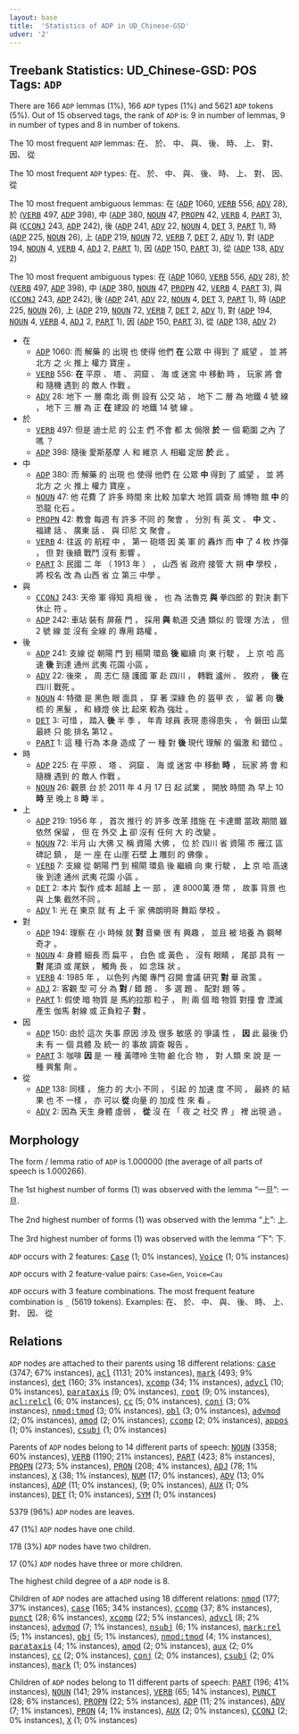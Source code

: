 ```yaml
---
layout: base
title:  'Statistics of ADP in UD_Chinese-GSD'
udver: '2'
---
```


## Treebank Statistics: UD_Chinese-GSD: POS Tags: `ADP`

There are 166 `ADP` lemmas (1%), 166 `ADP` types (1%) and 5621 `ADP` tokens (5%).
Out of 15 observed tags, the rank of `ADP` is: 9 in number of lemmas, 9 in number of types and 8 in number of tokens.

The 10 most frequent `ADP` lemmas: 在、 於、 中、 與、 後、 時、 上、 對、 因、 從

The 10 most frequent `ADP` types:  在、 於、 中、 與、 後、 時、 上、 對、 因、 從

The 10 most frequent ambiguous lemmas: 在 (<tt><a href="zh_gsd-pos-ADP.html">ADP</a></tt> 1060, <tt><a href="zh_gsd-pos-VERB.html">VERB</a></tt> 556, <tt><a href="zh_gsd-pos-ADV.html">ADV</a></tt> 28), 於 (<tt><a href="zh_gsd-pos-VERB.html">VERB</a></tt> 497, <tt><a href="zh_gsd-pos-ADP.html">ADP</a></tt> 398), 中 (<tt><a href="zh_gsd-pos-ADP.html">ADP</a></tt> 380, <tt><a href="zh_gsd-pos-NOUN.html">NOUN</a></tt> 47, <tt><a href="zh_gsd-pos-PROPN.html">PROPN</a></tt> 42, <tt><a href="zh_gsd-pos-VERB.html">VERB</a></tt> 4, <tt><a href="zh_gsd-pos-PART.html">PART</a></tt> 3), 與 (<tt><a href="zh_gsd-pos-CCONJ.html">CCONJ</a></tt> 243, <tt><a href="zh_gsd-pos-ADP.html">ADP</a></tt> 242), 後 (<tt><a href="zh_gsd-pos-ADP.html">ADP</a></tt> 241, <tt><a href="zh_gsd-pos-ADV.html">ADV</a></tt> 22, <tt><a href="zh_gsd-pos-NOUN.html">NOUN</a></tt> 4, <tt><a href="zh_gsd-pos-DET.html">DET</a></tt> 3, <tt><a href="zh_gsd-pos-PART.html">PART</a></tt> 1), 時 (<tt><a href="zh_gsd-pos-ADP.html">ADP</a></tt> 225, <tt><a href="zh_gsd-pos-NOUN.html">NOUN</a></tt> 26), 上 (<tt><a href="zh_gsd-pos-ADP.html">ADP</a></tt> 219, <tt><a href="zh_gsd-pos-NOUN.html">NOUN</a></tt> 72, <tt><a href="zh_gsd-pos-VERB.html">VERB</a></tt> 7, <tt><a href="zh_gsd-pos-DET.html">DET</a></tt> 2, <tt><a href="zh_gsd-pos-ADV.html">ADV</a></tt> 1), 對 (<tt><a href="zh_gsd-pos-ADP.html">ADP</a></tt> 194, <tt><a href="zh_gsd-pos-NOUN.html">NOUN</a></tt> 4, <tt><a href="zh_gsd-pos-VERB.html">VERB</a></tt> 4, <tt><a href="zh_gsd-pos-ADJ.html">ADJ</a></tt> 2, <tt><a href="zh_gsd-pos-PART.html">PART</a></tt> 1), 因 (<tt><a href="zh_gsd-pos-ADP.html">ADP</a></tt> 150, <tt><a href="zh_gsd-pos-PART.html">PART</a></tt> 3), 從 (<tt><a href="zh_gsd-pos-ADP.html">ADP</a></tt> 138, <tt><a href="zh_gsd-pos-ADV.html">ADV</a></tt> 2)

The 10 most frequent ambiguous types:  在 (<tt><a href="zh_gsd-pos-ADP.html">ADP</a></tt> 1060, <tt><a href="zh_gsd-pos-VERB.html">VERB</a></tt> 556, <tt><a href="zh_gsd-pos-ADV.html">ADV</a></tt> 28), 於 (<tt><a href="zh_gsd-pos-VERB.html">VERB</a></tt> 497, <tt><a href="zh_gsd-pos-ADP.html">ADP</a></tt> 398), 中 (<tt><a href="zh_gsd-pos-ADP.html">ADP</a></tt> 380, <tt><a href="zh_gsd-pos-NOUN.html">NOUN</a></tt> 47, <tt><a href="zh_gsd-pos-PROPN.html">PROPN</a></tt> 42, <tt><a href="zh_gsd-pos-VERB.html">VERB</a></tt> 4, <tt><a href="zh_gsd-pos-PART.html">PART</a></tt> 3), 與 (<tt><a href="zh_gsd-pos-CCONJ.html">CCONJ</a></tt> 243, <tt><a href="zh_gsd-pos-ADP.html">ADP</a></tt> 242), 後 (<tt><a href="zh_gsd-pos-ADP.html">ADP</a></tt> 241, <tt><a href="zh_gsd-pos-ADV.html">ADV</a></tt> 22, <tt><a href="zh_gsd-pos-NOUN.html">NOUN</a></tt> 4, <tt><a href="zh_gsd-pos-DET.html">DET</a></tt> 3, <tt><a href="zh_gsd-pos-PART.html">PART</a></tt> 1), 時 (<tt><a href="zh_gsd-pos-ADP.html">ADP</a></tt> 225, <tt><a href="zh_gsd-pos-NOUN.html">NOUN</a></tt> 26), 上 (<tt><a href="zh_gsd-pos-ADP.html">ADP</a></tt> 219, <tt><a href="zh_gsd-pos-NOUN.html">NOUN</a></tt> 72, <tt><a href="zh_gsd-pos-VERB.html">VERB</a></tt> 7, <tt><a href="zh_gsd-pos-DET.html">DET</a></tt> 2, <tt><a href="zh_gsd-pos-ADV.html">ADV</a></tt> 1), 對 (<tt><a href="zh_gsd-pos-ADP.html">ADP</a></tt> 194, <tt><a href="zh_gsd-pos-NOUN.html">NOUN</a></tt> 4, <tt><a href="zh_gsd-pos-VERB.html">VERB</a></tt> 4, <tt><a href="zh_gsd-pos-ADJ.html">ADJ</a></tt> 2, <tt><a href="zh_gsd-pos-PART.html">PART</a></tt> 1), 因 (<tt><a href="zh_gsd-pos-ADP.html">ADP</a></tt> 150, <tt><a href="zh_gsd-pos-PART.html">PART</a></tt> 3), 從 (<tt><a href="zh_gsd-pos-ADP.html">ADP</a></tt> 138, <tt><a href="zh_gsd-pos-ADV.html">ADV</a></tt> 2)


* 在
  * <tt><a href="zh_gsd-pos-ADP.html">ADP</a></tt> 1060: 而 解藥 的 出現 也 使得 他們 <b>在</b> 公眾 中 得到 了 威望 ， 並 將 北方 之 火 推上 權力 寶座 。
  * <tt><a href="zh_gsd-pos-VERB.html">VERB</a></tt> 556: <b>在</b> 平原 、 塔 、 洞窟 、 海 或 迷宮 中 移動 時 ， 玩家 將 會 和 隨機 遇到 的 敵人 作戰 。
  * <tt><a href="zh_gsd-pos-ADV.html">ADV</a></tt> 28: 地下 一 層 南北 兩 側 設有 公交 站 ， 地下 二 層 為 地鐵 4 號 線 ， 地下 三 層 為 正 <b>在</b> 建設 的 地鐵 14 號 線 。
* 於
  * <tt><a href="zh_gsd-pos-VERB.html">VERB</a></tt> 497: 但是 迪士尼 的 公主 們 不會 都 太 侷限 <b>於</b> 一 個 範圍 之內 了 嗎 ？
  * <tt><a href="zh_gsd-pos-ADP.html">ADP</a></tt> 398: 隨後 愛斯基摩 人 和 維京 人 相繼 定居 <b>於</b> 此 。
* 中
  * <tt><a href="zh_gsd-pos-ADP.html">ADP</a></tt> 380: 而 解藥 的 出現 也 使得 他們 在 公眾 <b>中</b> 得到 了 威望 ， 並 將 北方 之 火 推上 權力 寶座 。
  * <tt><a href="zh_gsd-pos-NOUN.html">NOUN</a></tt> 47: 他 花費 了 許多 時間 來 比較 加拿大 地質 調查 局 博物 館 <b>中</b> 的 恐龍 化石 。
  * <tt><a href="zh_gsd-pos-PROPN.html">PROPN</a></tt> 42: 教會 每週 有 許多 不同 的 聚會 ， 分別 有 英 文 、 <b>中</b> 文 、 福建 話 、 廣東 話 、 與 印尼 文 聚會 。
  * <tt><a href="zh_gsd-pos-VERB.html">VERB</a></tt> 4: 往返 的 航程 中 ， 第一 砲塔 因 美 軍 的 轟炸 而 <b>中</b> 了 4 枚 炸彈 ， 但 對 後續 戰鬥 沒有 影響 。
  * <tt><a href="zh_gsd-pos-PART.html">PART</a></tt> 3: 民國 二 年 （ 1913 年 ） ， 山西 省 政府 接管 大 朔 <b>中</b> 學校 ， 將 校名 改 為 山西 省 立 第三 中學 。
* 與
  * <tt><a href="zh_gsd-pos-CCONJ.html">CCONJ</a></tt> 243: 天帝 軍 得知 真相 後 ， 也 為 法魯克 <b>與</b> 拳四郎 的 對決 劃下 休止 符 。
  * <tt><a href="zh_gsd-pos-ADP.html">ADP</a></tt> 242: 車站 裝有 屏蔽 門 ， 採用 <b>與</b> 軌道 交通 類似 的 管理 方法 ， 但 2 號 線 並 沒有 全線 的 專用 路權 。
* 後
  * <tt><a href="zh_gsd-pos-ADP.html">ADP</a></tt> 241: 支線 從 朝陽 門 到 楊閘 環島 <b>後</b> 繼續 向 東 行駛 ， 上 京 哈 高速 <b>後</b> 到達 通州 武夷 花園 小區 。
  * <tt><a href="zh_gsd-pos-ADV.html">ADV</a></tt> 22: 後來 ， 周 志仁 隨 護國 軍 赴 四川 ， 轉戰 瀘州 、 敘府 ， <b>後</b> 在 四川 戰死 。
  * <tt><a href="zh_gsd-pos-NOUN.html">NOUN</a></tt> 4: 特徵 是 黑色 眼 面具 ， 穿 著 深綠 色 的 盔甲 衣 ， 留 著 向 <b>後</b> 梳 的 黑髮 ， 和 綠燈 俠 比 起來 較為 強壯 。
  * <tt><a href="zh_gsd-pos-DET.html">DET</a></tt> 3: 可惜 ， 踏入 <b>後</b> 半 季 ， 年青 球員 表現 患得患失 ， 令 磐田 山葉 最終 只 能 排名 第12 。
  * <tt><a href="zh_gsd-pos-PART.html">PART</a></tt> 1: 這 種 行為 本身 造成 了 一 種 對 <b>後</b> 現代 理解 的 偏激 和 錯位 。
* 時
  * <tt><a href="zh_gsd-pos-ADP.html">ADP</a></tt> 225: 在 平原 、 塔 、 洞窟 、 海 或 迷宮 中 移動 <b>時</b> ， 玩家 將 會 和 隨機 遇到 的 敵人 作戰 。
  * <tt><a href="zh_gsd-pos-NOUN.html">NOUN</a></tt> 26: 觀景 台 於 2011 年 4 月 17 日 起 試業 ， 開放 時間 為 早上 10 <b>時</b> 至 晚上 8 <b>時</b> 半 。
* 上
  * <tt><a href="zh_gsd-pos-ADP.html">ADP</a></tt> 219: 1956 年 ， 首次 推行 的 許多 改革 措施 在 卡達爾 當政 期間 雖 依然 保留 ， 但 在 外交 <b>上</b> 卻 沒有 任何 大 的 改變 。
  * <tt><a href="zh_gsd-pos-NOUN.html">NOUN</a></tt> 72: 半月 山 大佛 又 稱 資陽 大佛 ， 位 於 四川 省 資陽 市 雁江 區 碑記 鎮 ， 是 一 座 在 山崖 石壁 <b>上</b> 雕刻 的 佛像 。
  * <tt><a href="zh_gsd-pos-VERB.html">VERB</a></tt> 7: 支線 從 朝陽 門 到 楊閘 環島 後 繼續 向 東 行駛 ， <b>上</b> 京 哈 高速 後 到達 通州 武夷 花園 小區 。
  * <tt><a href="zh_gsd-pos-DET.html">DET</a></tt> 2: 本片 製作 成本 超越 <b>上</b> 一 部 ， 達 8000萬 港 幣 ， 故事 背景 也 與 上集 截然不同 。
  * <tt><a href="zh_gsd-pos-ADV.html">ADV</a></tt> 1: 光 在 東京 就 有 <b>上</b> 千 家 佛朗明哥 舞蹈 學校 。
* 對
  * <tt><a href="zh_gsd-pos-ADP.html">ADP</a></tt> 194: 理察 在 小 時候 就 <b>對</b> 音樂 很 有 興趣 ， 並且 被 培養 為 鋼琴 奇才 。
  * <tt><a href="zh_gsd-pos-NOUN.html">NOUN</a></tt> 4: 身體 細長 而 扁平 ， 白色 或 黃色 ， 沒有 眼睛 ， 尾部 具有 一 <b>對</b> 尾須 或 尾鋏 ， 觸角 長 ， 如 念珠 狀 。
  * <tt><a href="zh_gsd-pos-VERB.html">VERB</a></tt> 4: 1985 年 ， 以色列 內閣 專門 召開 會議 研究 <b>對</b> 華 政策 。
  * <tt><a href="zh_gsd-pos-ADJ.html">ADJ</a></tt> 2: 客觀 型 可 分 為 <b>對</b> / 錯 題 、 多 選 題 、 配對 題 等 。
  * <tt><a href="zh_gsd-pos-PART.html">PART</a></tt> 1: 假使 暗 物質 是 馬約拉那 粒子 ， 則 兩 個 暗 物質 對撞 會 湮滅 產生 伽馬 射線 或 正負粒子 <b>對</b> 。
* 因
  * <tt><a href="zh_gsd-pos-ADP.html">ADP</a></tt> 150: 由於 這次 失事 原因 涉及 很多 敏感 的 爭議 性 ， <b>因</b> 此 最後 仍 未 有 一 個 具體 及 統一 的 事故 調查 報告 。
  * <tt><a href="zh_gsd-pos-PART.html">PART</a></tt> 3: 咖啡 <b>因</b> 是 一 種 黃嘌呤 生物 鹼 化合 物 ， 對 人類 來 說 是 一 種 興奮 劑 。
* 從
  * <tt><a href="zh_gsd-pos-ADP.html">ADP</a></tt> 138: 同樣 ， 施力 的 大小 不同 ， 引起 的 加速 度 不同 ， 最終 的 結果 也 不 一樣 ， 亦 可以 <b>從</b> 向量 的 加成 性 來 看 。
  * <tt><a href="zh_gsd-pos-ADV.html">ADV</a></tt> 2: 因為 天生 身體 虛弱 ， <b>從</b> 沒 在 「 夜 之 社交 界 」 裡 出現 過 。

## Morphology

The form / lemma ratio of `ADP` is 1.000000 (the average of all parts of speech is 1.000266).

The 1st highest number of forms (1) was observed with the lemma “一旦”: 一旦.

The 2nd highest number of forms (1) was observed with the lemma “上”: 上.

The 3rd highest number of forms (1) was observed with the lemma “下”: 下.

`ADP` occurs with 2 features: <tt><a href="zh_gsd-feat-Case.html">Case</a></tt> (1; 0% instances), <tt><a href="zh_gsd-feat-Voice.html">Voice</a></tt> (1; 0% instances)

`ADP` occurs with 2 feature-value pairs: `Case=Gen`, `Voice=Cau`

`ADP` occurs with 3 feature combinations.
The most frequent feature combination is `_` (5619 tokens).
Examples: 在、 於、 中、 與、 後、 時、 上、 對、 因、 從


## Relations

`ADP` nodes are attached to their parents using 18 different relations: <tt><a href="zh_gsd-dep-case.html">case</a></tt> (3747; 67% instances), <tt><a href="zh_gsd-dep-acl.html">acl</a></tt> (1131; 20% instances), <tt><a href="zh_gsd-dep-mark.html">mark</a></tt> (493; 9% instances), <tt><a href="zh_gsd-dep-det.html">det</a></tt> (160; 3% instances), <tt><a href="zh_gsd-dep-xcomp.html">xcomp</a></tt> (34; 1% instances), <tt><a href="zh_gsd-dep-advcl.html">advcl</a></tt> (10; 0% instances), <tt><a href="zh_gsd-dep-parataxis.html">parataxis</a></tt> (9; 0% instances), <tt><a href="zh_gsd-dep-root.html">root</a></tt> (9; 0% instances), <tt><a href="zh_gsd-dep-acl-relcl.html">acl:relcl</a></tt> (6; 0% instances), <tt><a href="zh_gsd-dep-cc.html">cc</a></tt> (5; 0% instances), <tt><a href="zh_gsd-dep-conj.html">conj</a></tt> (3; 0% instances), <tt><a href="zh_gsd-dep-nmod-tmod.html">nmod:tmod</a></tt> (3; 0% instances), <tt><a href="zh_gsd-dep-obl.html">obl</a></tt> (3; 0% instances), <tt><a href="zh_gsd-dep-advmod.html">advmod</a></tt> (2; 0% instances), <tt><a href="zh_gsd-dep-amod.html">amod</a></tt> (2; 0% instances), <tt><a href="zh_gsd-dep-ccomp.html">ccomp</a></tt> (2; 0% instances), <tt><a href="zh_gsd-dep-appos.html">appos</a></tt> (1; 0% instances), <tt><a href="zh_gsd-dep-csubj.html">csubj</a></tt> (1; 0% instances)

Parents of `ADP` nodes belong to 14 different parts of speech: <tt><a href="zh_gsd-pos-NOUN.html">NOUN</a></tt> (3358; 60% instances), <tt><a href="zh_gsd-pos-VERB.html">VERB</a></tt> (1190; 21% instances), <tt><a href="zh_gsd-pos-PART.html">PART</a></tt> (423; 8% instances), <tt><a href="zh_gsd-pos-PROPN.html">PROPN</a></tt> (273; 5% instances), <tt><a href="zh_gsd-pos-PRON.html">PRON</a></tt> (208; 4% instances), <tt><a href="zh_gsd-pos-ADJ.html">ADJ</a></tt> (78; 1% instances), <tt><a href="zh_gsd-pos-X.html">X</a></tt> (38; 1% instances), <tt><a href="zh_gsd-pos-NUM.html">NUM</a></tt> (17; 0% instances), <tt><a href="zh_gsd-pos-ADV.html">ADV</a></tt> (13; 0% instances), <tt><a href="zh_gsd-pos-ADP.html">ADP</a></tt> (11; 0% instances),  (9; 0% instances), <tt><a href="zh_gsd-pos-AUX.html">AUX</a></tt> (1; 0% instances), <tt><a href="zh_gsd-pos-DET.html">DET</a></tt> (1; 0% instances), <tt><a href="zh_gsd-pos-SYM.html">SYM</a></tt> (1; 0% instances)

5379 (96%) `ADP` nodes are leaves.

47 (1%) `ADP` nodes have one child.

178 (3%) `ADP` nodes have two children.

17 (0%) `ADP` nodes have three or more children.

The highest child degree of a `ADP` node is 8.

Children of `ADP` nodes are attached using 18 different relations: <tt><a href="zh_gsd-dep-nmod.html">nmod</a></tt> (177; 37% instances), <tt><a href="zh_gsd-dep-case.html">case</a></tt> (165; 34% instances), <tt><a href="zh_gsd-dep-ccomp.html">ccomp</a></tt> (37; 8% instances), <tt><a href="zh_gsd-dep-punct.html">punct</a></tt> (28; 6% instances), <tt><a href="zh_gsd-dep-xcomp.html">xcomp</a></tt> (22; 5% instances), <tt><a href="zh_gsd-dep-advcl.html">advcl</a></tt> (8; 2% instances), <tt><a href="zh_gsd-dep-advmod.html">advmod</a></tt> (7; 1% instances), <tt><a href="zh_gsd-dep-nsubj.html">nsubj</a></tt> (6; 1% instances), <tt><a href="zh_gsd-dep-mark-rel.html">mark:rel</a></tt> (5; 1% instances), <tt><a href="zh_gsd-dep-obj.html">obj</a></tt> (5; 1% instances), <tt><a href="zh_gsd-dep-nmod-tmod.html">nmod:tmod</a></tt> (4; 1% instances), <tt><a href="zh_gsd-dep-parataxis.html">parataxis</a></tt> (4; 1% instances), <tt><a href="zh_gsd-dep-amod.html">amod</a></tt> (2; 0% instances), <tt><a href="zh_gsd-dep-aux.html">aux</a></tt> (2; 0% instances), <tt><a href="zh_gsd-dep-cc.html">cc</a></tt> (2; 0% instances), <tt><a href="zh_gsd-dep-conj.html">conj</a></tt> (2; 0% instances), <tt><a href="zh_gsd-dep-csubj.html">csubj</a></tt> (2; 0% instances), <tt><a href="zh_gsd-dep-mark.html">mark</a></tt> (1; 0% instances)

Children of `ADP` nodes belong to 11 different parts of speech: <tt><a href="zh_gsd-pos-PART.html">PART</a></tt> (196; 41% instances), <tt><a href="zh_gsd-pos-NOUN.html">NOUN</a></tt> (141; 29% instances), <tt><a href="zh_gsd-pos-VERB.html">VERB</a></tt> (65; 14% instances), <tt><a href="zh_gsd-pos-PUNCT.html">PUNCT</a></tt> (28; 6% instances), <tt><a href="zh_gsd-pos-PROPN.html">PROPN</a></tt> (22; 5% instances), <tt><a href="zh_gsd-pos-ADP.html">ADP</a></tt> (11; 2% instances), <tt><a href="zh_gsd-pos-ADV.html">ADV</a></tt> (7; 1% instances), <tt><a href="zh_gsd-pos-PRON.html">PRON</a></tt> (4; 1% instances), <tt><a href="zh_gsd-pos-AUX.html">AUX</a></tt> (2; 0% instances), <tt><a href="zh_gsd-pos-CCONJ.html">CCONJ</a></tt> (2; 0% instances), <tt><a href="zh_gsd-pos-X.html">X</a></tt> (1; 0% instances)

